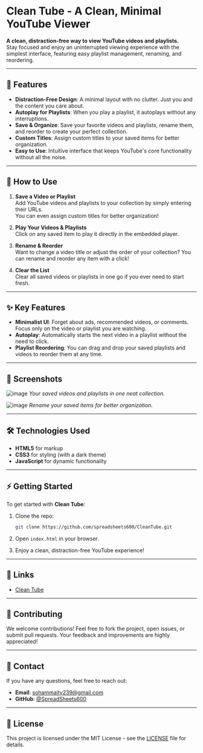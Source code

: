 # Clean Tube - A Clean, Minimal YouTube Viewer

**A clean, distraction-free way to view YouTube videos and playlists.**  
Stay focused and enjoy an uninterrupted viewing experience with the simplest interface, featuring easy playlist management, renaming, and reordering.

---

## 🌟 Features

- **Distraction-Free Design**: A minimal layout with no clutter. Just you and the content you care about.
- **Autoplay for Playlists**: When you play a playlist, it autoplays without any interruptions.
- **Save & Organize**: Save your favorite videos and playlists, rename them, and reorder to create your perfect collection.
- **Custom Titles**: Assign custom titles to your saved items for better organization.
- **Easy to Use**: Intuitive interface that keeps YouTube's core functionality without all the noise.

---

## 🚀 How to Use

1. **Save a Video or Playlist**  
   Add YouTube videos and playlists to your collection by simply entering their URLs.  
   You can even assign custom titles for better organization!

2. **Play Your Videos & Playlists**  
   Click on any saved item to play it directly in the embedded player.

3. **Rename & Reorder**  
   Want to change a video title or adjust the order of your collection? You can rename and reorder any item with a click!

4. **Clear the List**  
   Clear all saved videos or playlists in one go if you ever need to start fresh.

---

## ✨ Key Features

- **Minimalist UI**: Forget about ads, recommended videos, or comments. Focus only on the video or playlist you are watching.
- **Autoplay**: Automatically starts the next video in a playlist without the need to click.
- **Playlist Reordering**: You can drag and drop your saved playlists and videos to reorder them at any time.

---

## 📸 Screenshots

![image](https://github.com/user-attachments/assets/2b075705-70b5-4e78-bbfc-65199fb46587)
_Your saved videos and playlists in one neat collection._

![image](https://github.com/user-attachments/assets/5b77c656-4976-41ae-8e83-1737846c1993)
_Rename your saved items for better organization._

---

## 🛠️ Technologies Used

- **HTML5** for markup
- **CSS3** for styling (with a dark theme)
- **JavaScript** for dynamic functionality

---

## ⚡ Getting Started

To get started with **Clean Tube**:

1. Clone the repo:
   ```bash
   git clone https://github.com/spreadsheets600/CleanTube.git
   ```

2. Open `index.html` in your browser.

3. Enjoy a clean, distraction-free YouTube experience!

---

## 🔗 Links

- [Clean Tube](https://spreadsheets600.github.io/CleanTube/)

---

## 🤝 Contributing

We welcome contributions! Feel free to fork the project, open issues, or submit pull requests. Your feedback and improvements are highly appreciated!

---

## 💬 Contact

If you have any questions, feel free to reach out:

- **Email**: sohammaity239@gmail.com
- **GitHub**: [@SpreadSheets600](https://github.com/SpreadSheets600)

---

## 📝 License

This project is licensed under the MIT License - see the [LICENSE](LICENSE) file for details.

